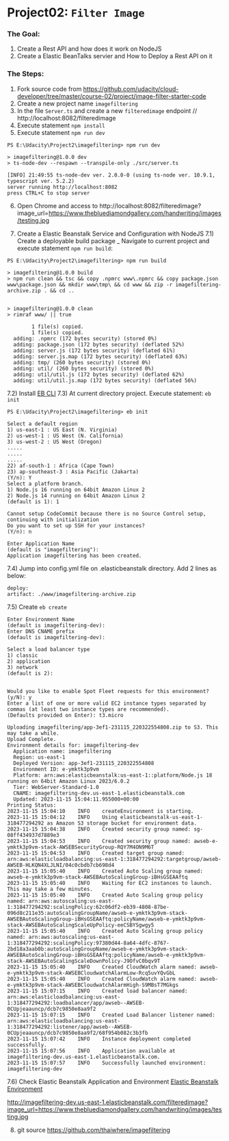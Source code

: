 # Project02: `Filter Image`
### The Goal:
1) Create a Rest API and how does it work on NodeJS
2) Create a Elastic BeanTalks servier and How to Deploy a Rest API on it

### The Steps:
1) Fork source code from https://github.com/udacity/cloud-developer/tree/master/course-02/project/image-filter-starter-code
2) Create a new project name `imagefiltering`
3) In the file `Server.ts` and create a new `filteredimage` endpoint // http://localhost:8082/filteredimage 
4) Execute statement `npm install`
5) Execute statement `npm run dev`
```
PS E:\Udacity\Project2\imagefiltering> npm run dev

> imagefiltering@1.0.0 dev
> ts-node-dev --respawn --transpile-only ./src/server.ts

[INFO] 21:49:55 ts-node-dev ver. 2.0.0-0 (using ts-node ver. 10.9.1, typescript ver. 5.2.2)
server running http://localhost:8082
press CTRL+C to stop server
```
6) Open Chrome and access to http://localhost:8082/filteredimage?image_url=https://www.thebluediamondgallery.com/handwriting/images/testing.jpg

7) Create a Elastic Beanstalk Service and Configuration with NodeJS
7.1)  Create a deployable build package
_ Navigate to current project and execute statement `npm run build`:
```
PS E:\Udacity\Project2\imagefiltering> npm run build

> imagefiltering@1.0.0 build
> npm run clean && tsc && copy .npmrc www\.npmrc && copy package.json www\package.json && mkdir www\tmp\ && cd www && zip -r imagefiltering-archive.zip . && cd ..


> imagefiltering@1.0.0 clean
> rimraf www/ || true

        1 file(s) copied.
        1 file(s) copied.
  adding: .npmrc (172 bytes security) (stored 0%)
  adding: package.json (172 bytes security) (deflated 52%)
  adding: server.js (172 bytes security) (deflated 61%)
  adding: server.js.map (172 bytes security) (deflated 63%)
  adding: tmp/ (260 bytes security) (stored 0%)
  adding: util/ (260 bytes security) (stored 0%)
  adding: util/util.js (172 bytes security) (deflated 62%)
  adding: util/util.js.map (172 bytes security) (deflated 56%)
```
7.2) Install [EB CLI](https://docs.aws.amazon.com/elasticbeanstalk/latest/dg/eb-cli3-install.html)
7.3) At current directory project. Execute statement: `eb init`
```
PS E:\Udacity\Project2\imagefiltering> eb init

Select a default region
1) us-east-1 : US East (N. Virginia)
2) us-west-1 : US West (N. California)
3) us-west-2 : US West (Oregon)
.....
.....
.....
22) af-south-1 : Africa (Cape Town)
23) ap-southeast-3 : Asia Pacific (Jakarta)
(Y/n): Y
Select a platform branch.
1) Node.js 16 running on 64bit Amazon Linux 2
2) Node.js 14 running on 64bit Amazon Linux 2
(default is 1): 1

Cannot setup CodeCommit because there is no Source Control setup, continuing with initialization
Do you want to set up SSH for your instances?
(Y/n): n

Enter Application Name
(default is "imagefiltering"):
Application imagefiltering has been created.
```
7.4) Jump into config.yml file on .elasticbeanstalk directory. Add 2 lines as below:
```
deploy:
artifact: ./www/imagefiltering-archive.zip
```

7.5) Create `eb create`
```
Enter Environment Name
(default is imagefiltering-dev):
Enter DNS CNAME prefix
(default is imagefiltering-dev):

Select a load balancer type
1) classic
2) application
3) network
(default is 2):


Would you like to enable Spot Fleet requests for this environment? (y/N): y
Enter a list of one or more valid EC2 instance types separated by commas (at least two instance types are recommended).
(Defaults provided on Enter): t3.micro

Uploading imagefiltering/app-3ef1-231115_220322554808.zip to S3. This may take a while.
Upload Complete.
Environment details for: imagefiltering-dev
  Application name: imagefiltering
  Region: us-east-1
  Deployed Version: app-3ef1-231115_220322554808
  Environment ID: e-ymktk3p9vm
  Platform: arn:aws:elasticbeanstalk:us-east-1::platform/Node.js 18 running on 64bit Amazon Linux 2023/6.0.2
  Tier: WebServer-Standard-1.0
  CNAME: imagefiltering-dev.us-east-1.elasticbeanstalk.com
  Updated: 2023-11-15 15:04:11.955000+00:00
Printing Status:
2023-11-15 15:04:10    INFO    createEnvironment is starting.
2023-11-15 15:04:12    INFO    Using elasticbeanstalk-us-east-1-318477294292 as Amazon S3 storage bucket for environment data.
2023-11-15 15:04:38    INFO    Created security group named: sg-08ff434937d7889e3
2023-11-15 15:04:53    INFO    Created security group named: awseb-e-ymktk3p9vm-stack-AWSEBSecurityGroup-RQY7M4ON9M6T
2023-11-15 15:04:53    INFO    Created target group named: arn:aws:elasticloadbalancing:us-east-1:318477294292:targetgroup/awseb-AWSEB-HLKQN4XLJLNI/04c0cbdb7cb698d4
2023-11-15 15:05:40    INFO    Created Auto Scaling group named: awseb-e-ymktk3p9vm-stack-AWSEBAutoScalingGroup-iBHsGSEAAftq
2023-11-15 15:05:40    INFO    Waiting for EC2 instances to launch. This may take a few minutes.
2023-11-15 15:05:40    INFO    Created Auto Scaling group policy named: arn:aws:autoscaling:us-east-1:318477294292:scalingPolicy:62c06df2-eb39-4808-87be-096d8c211e35:autoScalingGroupName/awseb-e-ymktk3p9vm-stack-AWSEBAutoScalingGroup-iBHsGSEAAftq:policyName/awseb-e-ymktk3p9vm-stack-AWSEBAutoScalingScaleUpPolicy-eeCSBYSgwgy5
2023-11-15 15:05:40    INFO    Created Auto Scaling group policy named: arn:aws:autoscaling:us-east-1:318477294292:scalingPolicy:97380d44-8a64-4dfc-8767-2bd18a3aab0b:autoScalingGroupName/awseb-e-ymktk3p9vm-stack-AWSEBAutoScalingGroup-iBHsGSEAAftq:policyName/awseb-e-ymktk3p9vm-stack-AWSEBAutoScalingScaleDownPolicy-J9OfvC0bqv9T
2023-11-15 15:05:40    INFO    Created CloudWatch alarm named: awseb-e-ymktk3p9vm-stack-AWSEBCloudwatchAlarmLow-Rcq5uvYQvGbL
2023-11-15 15:05:40    INFO    Created CloudWatch alarm named: awseb-e-ymktk3p9vm-stack-AWSEBCloudwatchAlarmHigh-S9MBsT7MGkgs
2023-11-15 15:07:15    INFO    Created load balancer named: arn:aws:elasticloadbalancing:us-east-1:318477294292:loadbalancer/app/awseb--AWSEB-0CUpjeaauncp/dcb7c9850e8aa9f2
2023-11-15 15:07:15    INFO    Created Load Balancer listener named: arn:aws:elasticloadbalancing:us-east-1:318477294292:listener/app/awseb--AWSEB-0CUpjeaauncp/dcb7c9850e8aa9f2/68f954b082c3b3fb
2023-11-15 15:07:42    INFO    Instance deployment completed successfully.
2023-11-15 15:07:56    INFO    Application available at imagefiltering-dev.us-east-1.elasticbeanstalk.com.
2023-11-15 15:07:57    INFO    Successfully launched environment: imagefiltering-dev
```
7.6) Check Elastic Beanstalk Application and Environment
[Elastic Beanstalk Environment](https://github.com/thaiwhere/imagefiltering/images/Elastic-Beanstalk-Environment-imagefiltering-dev.PNG)

http://imagefiltering-dev.us-east-1.elasticbeanstalk.com/filteredimage?image_url=https://www.thebluediamondgallery.com/handwriting/images/testing.jpg

8. git source
https://github.com/thaiwhere/imagefiltering
